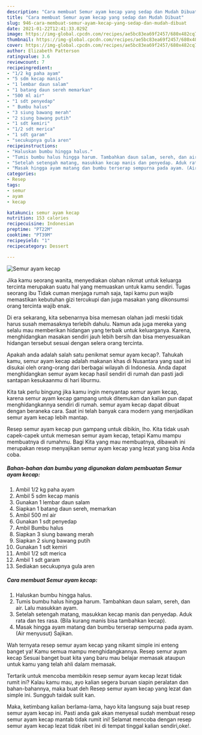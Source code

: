 ```yaml
---
description: "Cara membuat Semur ayam kecap yang sedap dan Mudah Dibuat"
title: "Cara membuat Semur ayam kecap yang sedap dan Mudah Dibuat"
slug: 946-cara-membuat-semur-ayam-kecap-yang-sedap-dan-mudah-dibuat
date: 2021-01-22T12:41:33.029Z
image: https://img-global.cpcdn.com/recipes/ae5bc83ea69f2457/680x482cq70/semur-ayam-kecap-foto-resep-utama.jpg
thumbnail: https://img-global.cpcdn.com/recipes/ae5bc83ea69f2457/680x482cq70/semur-ayam-kecap-foto-resep-utama.jpg
cover: https://img-global.cpcdn.com/recipes/ae5bc83ea69f2457/680x482cq70/semur-ayam-kecap-foto-resep-utama.jpg
author: Elizabeth Patterson
ratingvalue: 3.6
reviewcount: 7
recipeingredient:
- "1/2 kg paha ayam"
- "5 sdm kecap manis"
- "1 lembar daun salam"
- "1 batang daun sereh memarkan"
- "500 ml air"
- "1 sdt penyedap"
- " Bumbu halus"
- "3 siung bawang merah"
- "2 siung bawang putih"
- "1 sdt kemiri"
- "1/2 sdt merica"
- "1 sdt garam"
- "secukupnya gula aren"
recipeinstructions:
- "Haluskan bumbu hingga halus."
- "Tumis bumbu halus hingga harum. Tambahkan daun salam, sereh, dan air. Lalu masukkan ayam."
- "Setelah setengah matang, masukkan kecap manis dan penyedap. Aduk rata dan tes rasa. (Bila kurang manis bisa tambahkan kecap)."
- "Masak hingga ayam matang dan bumbu terserap sempurna pada ayam. (Air menyusut) Sajikan."
categories:
- Resep
tags:
- semur
- ayam
- kecap

katakunci: semur ayam kecap 
nutrition: 153 calories
recipecuisine: Indonesian
preptime: "PT22M"
cooktime: "PT39M"
recipeyield: "1"
recipecategory: Dessert

---
```



![Semur ayam kecap](https://img-global.cpcdn.com/recipes/ae5bc83ea69f2457/680x482cq70/semur-ayam-kecap-foto-resep-utama.jpg)

Jika kamu seorang wanita, menyediakan olahan nikmat untuk keluarga tercinta merupakan suatu hal yang memuaskan untuk kamu sendiri. Tugas seorang ibu Tidak cuman menjaga rumah saja, tapi kamu pun wajib memastikan kebutuhan gizi tercukupi dan juga masakan yang dikonsumsi orang tercinta wajib enak.

Di era  sekarang, kita sebenarnya bisa memesan olahan jadi meski tidak harus susah memasaknya terlebih dahulu. Namun ada juga mereka yang selalu mau memberikan hidangan yang terbaik untuk keluarganya. Karena, menghidangkan masakan sendiri jauh lebih bersih dan bisa menyesuaikan hidangan tersebut sesuai dengan selera orang tercinta. 



Apakah anda adalah salah satu penikmat semur ayam kecap?. Tahukah kamu, semur ayam kecap adalah makanan khas di Nusantara yang saat ini disukai oleh orang-orang dari berbagai wilayah di Indonesia. Anda dapat menghidangkan semur ayam kecap hasil sendiri di rumah dan pasti jadi santapan kesukaanmu di hari liburmu.

Kita tak perlu bingung jika kamu ingin menyantap semur ayam kecap, karena semur ayam kecap gampang untuk ditemukan dan kalian pun dapat menghidangkannya sendiri di rumah. semur ayam kecap dapat dibuat dengan beraneka cara. Saat ini telah banyak cara modern yang menjadikan semur ayam kecap lebih mantap.

Resep semur ayam kecap pun gampang untuk dibikin, lho. Kita tidak usah capek-capek untuk memesan semur ayam kecap, tetapi Kamu mampu membuatnya di rumahmu. Bagi Kita yang mau membuatnya, dibawah ini merupakan resep menyajikan semur ayam kecap yang lezat yang bisa Anda coba.

<!--inarticleads1-->

##### Bahan-bahan dan bumbu yang digunakan dalam pembuatan Semur ayam kecap:

1. Ambil 1/2 kg paha ayam
1. Ambil 5 sdm kecap manis
1. Gunakan 1 lembar daun salam
1. Siapkan 1 batang daun sereh, memarkan
1. Ambil 500 ml air
1. Gunakan 1 sdt penyedap
1. Ambil  Bumbu halus
1. Siapkan 3 siung bawang merah
1. Siapkan 2 siung bawang putih
1. Gunakan 1 sdt kemiri
1. Ambil 1/2 sdt merica
1. Ambil 1 sdt garam
1. Sediakan secukupnya gula aren




<!--inarticleads2-->

##### Cara membuat Semur ayam kecap:

1. Haluskan bumbu hingga halus.
1. Tumis bumbu halus hingga harum. Tambahkan daun salam, sereh, dan air. Lalu masukkan ayam.
1. Setelah setengah matang, masukkan kecap manis dan penyedap. Aduk rata dan tes rasa. (Bila kurang manis bisa tambahkan kecap).
1. Masak hingga ayam matang dan bumbu terserap sempurna pada ayam. (Air menyusut) Sajikan.




Wah ternyata resep semur ayam kecap yang nikamt simple ini enteng banget ya! Kamu semua mampu menghidangkannya. Resep semur ayam kecap Sesuai banget buat kita yang baru mau belajar memasak ataupun untuk kamu yang telah ahli dalam memasak.

Tertarik untuk mencoba membikin resep semur ayam kecap lezat tidak rumit ini? Kalau kamu mau, ayo kalian segera buruan siapin peralatan dan bahan-bahannya, maka buat deh Resep semur ayam kecap yang lezat dan simple ini. Sungguh taidak sulit kan. 

Maka, ketimbang kalian berlama-lama, hayo kita langsung saja buat resep semur ayam kecap ini. Pasti anda gak akan menyesal sudah membuat resep semur ayam kecap mantab tidak rumit ini! Selamat mencoba dengan resep semur ayam kecap lezat tidak ribet ini di tempat tinggal kalian sendiri,oke!.

